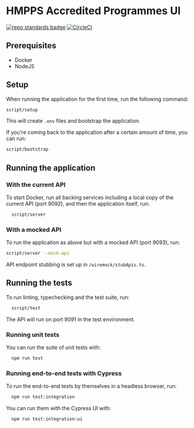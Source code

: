 # HMPPS Accredited Programmes UI

[![repo standards badge](https://img.shields.io/badge/dynamic/json?color=blue&style=flat&logo=github&label=MoJ%20Compliant&query=%24.result&url=https%3A%2F%2Foperations-engineering-reports.cloud-platform.service.justice.gov.uk%2Fapi%2Fv1%2Fcompliant_public_repositories%2Fhmpps-accredited-programmes-ui)](https://operations-engineering-reports.cloud-platform.service.justice.gov.uk/public-github-repositories.html#hmpps-accredited-programmes-ui 'Link to report')
[![CircleCI](https://circleci.com/gh/ministryofjustice/hmpps-accredited-programmes-ui/tree/main.svg?style=svg)](https://circleci.com/gh/ministryofjustice/hmpps-accredited-programmes-ui)

## Prerequisites

- Docker
- NodeJS

## Setup

When running the application for the first time, run the following command:

```bash
script/setup
```

This will create `.env` files and bootstrap the application.

If you're coming back to the application after a certain amount of time, you can run:

```bash
script/bootstrap
```

## Running the application

### With the current API

To start Docker, run all backing services including a local copy of the current API (port 9092), and then the application itself, run:

```bash
  script/server
```

### With a mocked API

To run the application as above but with a mocked API (port 9093), run:

```bash
script/server --mock-api
```

API endpoint stubbing is set up in `/wiremock/stubApis.ts`.

## Running the tests

To run linting, typechecking and the test suite, run:

```bash
  script/test
```

The API will run on port 9091 in the test environment.

### Running unit tests

You can run the suite of unit tests with:

```bash
  npm run test
```

### Running end-to-end tests with Cypress

To run the end-to-end tests by themselves in a headless browser, run:

```bash
  npm run test:integration
```

You can run them with the Cypress UI with:

```bash
  npm run test:integration:ui
```
